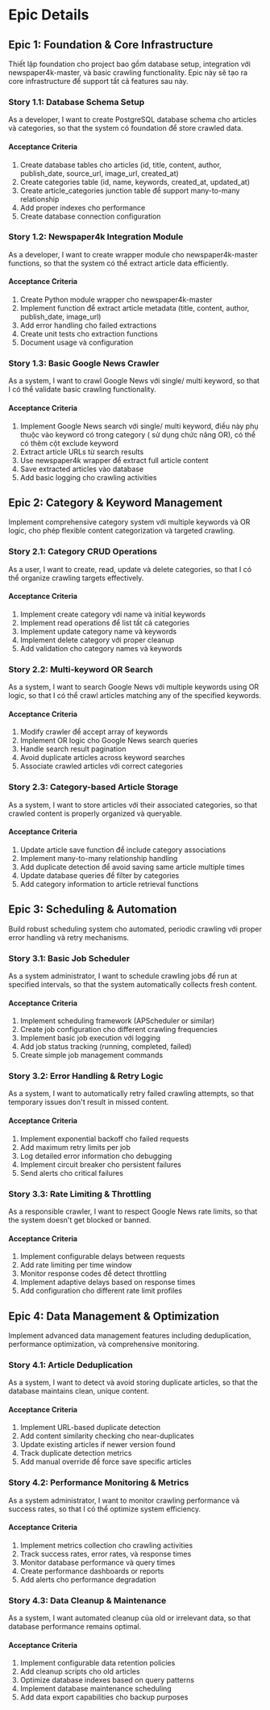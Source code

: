 # Epic Details

## Epic 1: Foundation & Core Infrastructure

Thiết lập foundation cho project bao gồm database setup, integration với newspaper4k-master, và basic crawling functionality. Epic này sẽ tạo ra core infrastructure để support tất cả features sau này.

### Story 1.1: Database Schema Setup

As a developer,
I want to create PostgreSQL database schema cho articles và categories,
so that the system có foundation để store crawled data.

#### Acceptance Criteria

1. Create database tables cho articles (id, title, content, author, publish_date, source_url, image_url, created_at)
2. Create categories table (id, name, keywords, created_at, updated_at)
3. Create article_categories junction table để support many-to-many relationship
4. Add proper indexes cho performance
5. Create database connection configuration

### Story 1.2: Newspaper4k Integration Module

As a developer,
I want to create wrapper module cho newspaper4k-master functions,
so that the system có thể extract article data efficiently.

#### Acceptance Criteria

1. Create Python module wrapper cho newspaper4k-master
2. Implement function để extract article metadata (title, content, author, publish_date, image_url)
3. Add error handling cho failed extractions
4. Create unit tests cho extraction functions
5. Document usage và configuration

### Story 1.3: Basic Google News Crawler

As a system,
I want to crawl Google News với single/ multi keyword,
so that I có thể validate basic crawling functionality.

#### Acceptance Criteria

1. Implement Google News search với single/ multi keyword, điều này phụ thuộc vào keyword có trong category ( sử dụng chức năng OR), có thể có thêm cột exclude keyword
2. Extract article URLs từ search results
3. Use newspaper4k wrapper để extract full article content
4. Save extracted articles vào database
5. Add basic logging cho crawling activities

## Epic 2: Category & Keyword Management

Implement comprehensive category system với multiple keywords và OR logic, cho phép flexible content categorization và targeted crawling.

### Story 2.1: Category CRUD Operations

As a user,
I want to create, read, update và delete categories,
so that I có thể organize crawling targets effectively.

#### Acceptance Criteria

1. Implement create category với name và initial keywords
2. Implement read operations để list tất cả categories
3. Implement update category name và keywords
4. Implement delete category với proper cleanup
5. Add validation cho category names và keywords

### Story 2.2: Multi-keyword OR Search

As a system,
I want to search Google News với multiple keywords using OR logic,
so that I có thể crawl articles matching any of the specified keywords.

#### Acceptance Criteria

1. Modify crawler để accept array of keywords
2. Implement OR logic cho Google News search queries
3. Handle search result pagination
4. Avoid duplicate articles across keyword searches
5. Associate crawled articles với correct categories

### Story 2.3: Category-based Article Storage

As a system,
I want to store articles với their associated categories,
so that crawled content is properly organized và queryable.

#### Acceptance Criteria

1. Update article save function để include category associations
2. Implement many-to-many relationship handling
3. Add duplicate detection để avoid saving same article multiple times
4. Update database queries để filter by categories
5. Add category information to article retrieval functions

## Epic 3: Scheduling & Automation

Build robust scheduling system cho automated, periodic crawling với proper error handling và retry mechanisms.

### Story 3.1: Basic Job Scheduler

As a system administrator,
I want to schedule crawling jobs để run at specified intervals,
so that the system automatically collects fresh content.

#### Acceptance Criteria

1. Implement scheduling framework (APScheduler or similar)
2. Create job configuration cho different crawling frequencies
3. Implement basic job execution với logging
4. Add job status tracking (running, completed, failed)
5. Create simple job management commands

### Story 3.2: Error Handling & Retry Logic

As a system,
I want to automatically retry failed crawling attempts,
so that temporary issues don't result in missed content.

#### Acceptance Criteria

1. Implement exponential backoff cho failed requests
2. Add maximum retry limits per job
3. Log detailed error information cho debugging
4. Implement circuit breaker cho persistent failures
5. Send alerts cho critical failures

### Story 3.3: Rate Limiting & Throttling

As a responsible crawler,
I want to respect Google News rate limits,
so that the system doesn't get blocked or banned.

#### Acceptance Criteria

1. Implement configurable delays between requests
2. Add rate limiting per time window
3. Monitor response codes để detect throttling
4. Implement adaptive delays based on response times
5. Add configuration cho different rate limit profiles

## Epic 4: Data Management & Optimization

Implement advanced data management features including deduplication, performance optimization, và comprehensive monitoring.

### Story 4.1: Article Deduplication

As a system,
I want to detect và avoid storing duplicate articles,
so that the database maintains clean, unique content.

#### Acceptance Criteria

1. Implement URL-based duplicate detection
2. Add content similarity checking cho near-duplicates
3. Update existing articles if newer version found
4. Track duplicate detection metrics
5. Add manual override để force save specific articles

### Story 4.2: Performance Monitoring & Metrics

As a system administrator,
I want to monitor crawling performance và success rates,
so that I có thể optimize system efficiency.

#### Acceptance Criteria

1. Implement metrics collection cho crawling activities
2. Track success rates, error rates, và response times
3. Monitor database performance và query times
4. Create performance dashboards or reports
5. Add alerts cho performance degradation

### Story 4.3: Data Cleanup & Maintenance

As a system,
I want automated cleanup của old or irrelevant data,
so that database performance remains optimal.

#### Acceptance Criteria

1. Implement configurable data retention policies
2. Add cleanup scripts cho old articles
3. Optimize database indexes based on query patterns
4. Implement database maintenance scheduling
5. Add data export capabilities cho backup purposes
